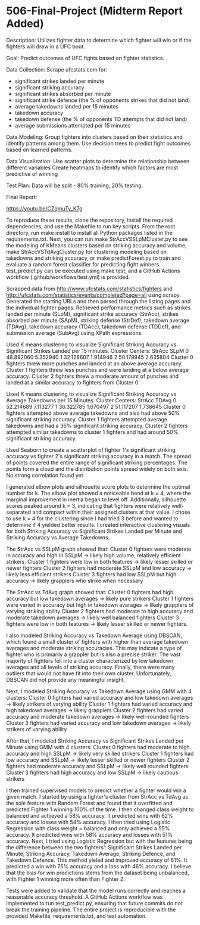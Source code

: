 # 506-Final-Project (Midterm Report Added)

Description: 
Utilizes fighter data to determine which fighter will win or if the fighters will draw in a UFC bout.

Goal:
Predict outcomes of UFC fights based on fighter statistics.

Data Collection:
Scrape ufcstats.com for:
- significant strikes landed per minute
- significant striking accuracy
- significant strikes absorbed per minute
- significant strike defence (the % of opponents strikes that did not land)
- average takedowns landed per 15 minutes
- takedown accuracy
- takedown defense (the % of opponents TD attempts that did not land)
- average submissions attempted per 15 minutes

Data Modeling:
Group fighters into clusters based on their statistics and identify patterns among them.
Use decision trees to predict fight outcomes based on learned patterns.

Data Visualization:
Use scatter plots to determine the relationship between different variables
Create heatmaps to identify which factors are most predictive of winning

Test Plan:
Data will be split - 80% training, 20% testing.

Final Report:

https://youtu.be/CZqmuTy_K7g

To reproduce these results, clone the repository, install the required dependencies, and use the Makefile to run key scripts. From the root directory, run make install to install all Python packages listed in the requirements.txt. Next, you can run make StrAccVSSLpMCluster.py to see the modeling of KMeans clusters based on striking accuracy and volume, make StrAccVSTdAvgCluster.py for clustering modeling based on takedowns and striking accuracy, or make predictForest.py to train and evaluate a random forest classifier for predicting fight winners. test_predict.py can be executed using make test, and a GitHub Actions workflow (.github/workflows/test.yml) is provided.

Scrapped data from http://www.ufcstats.com/statistics/fighters and http://ufcstats.com/statistics/events/completed?page=all using scrapy.
Generated the starting URLs and then parsed through the listing pages and the individual fighter pages.
Retrieved performance metrics such as strikes landed per minute (SLpM), significant strike accuracy (StrAcc), strikes absorbed per minute (SApM), striking defense (StrDef), takedown average (TDAvg), takedown accuracy (TDAcc), takedown defense (TDDef), and submission average (SubAvg) using XPath expressions.

Used K means clustering to visualize Significant Striking Accuracy vs Significant Strikes Landed per 15 minutes. 
Cluster Centers:
      StrAcc      SLpM
0  48.892060  5.352940
1  32.128607  1.914946
2  50.179945  2.635804
Cluster 0 fighters threw more punches and landed at an above average accuracy.
Cluster 1 fighters threw less punches and were landing at a below average accuracy.
Cluster 2 fighters threw a moderate amount of punches and landed at a similar accuracy to fighters from Cluster 0.

Used K means clustering to visualize Significant Striking Accuracy vs Average Takedowns per 15 Minutes.
Cluster Centers:
      StrAcc     TDAvg
0  52.214689  7.113277
1  36.322785  1.670497
2  51.117207  1.738645
Cluster 0 fighters attempted above average takedowns and also had above 50% significant striking accuracy.
Cluster 1 fighters attempted average takedowns and had a 36% significant striking accuracy.
Cluster 2 fighters attempted similar takedowns to cluster 1 fighters and had around 50% significant striking accuracy.

Used Seaborn to create a scatterplot of fighter 1's significant striking accuracy vs fighter 2's significant striking accuracy in a match.
The spread of points covered the entire range of significant striking percentages.
The points form a cloud and the distribution points spread widely on both axis.
No strong correlation found yet. 

I generated elbow plots and silhouette score plots to determine the optimal number for k. The elbow plot showed a noticeable bend at k = 4, where the marginal improvement in inertia began to level off. Additionally, silhouette scores peaked around k = 3, indicating that fighters were relatively well-separated and compact within their assigned clusters at that value. I chose to use k = 4 for the clustering since I had tried 3 before and wanted to determine if 4 yielded better results. I created interactive clustering visuals for both Striking Accuracy vs Significant Strikes Landed per Minute and Striking Accuracy vs Average Takedowns. 

The StrAcc vs SSLpM graph showed that:
Cluster 0 fighters were moderate in accuracy and high in SSLpM -> likely high volume, relatively efficient strikers.
Cluster 1 fighters were low in both features -> likely lesser skilled or newer fighters
Cluster 2 fighters had moderate SSLpM and low accuracy -> likely less efficient strikers
Cluster 3 fighters had low SSLpM but high accuracy -> likely grapplers who strike when necessary

The StrAcc vs TdAvg graph showed that:
Cluster 0 fighters had high accuracy but low takedown averages -> likely pure strikers
Cluster 1 fighters were varied in accuracy but high in takedown averages -> likely grapplers of varying striking ability
Cluster 2 fighters had moderate to high accuracy and moderate takedown averages -> likely well balanced fighters
Cluster 3 fighters were low in both features -> likely lesser skilled or newer fighters. 

I also modeled Striking Accuracy vs Takedown Average using DBSCAN, which found a small cluster of fighters with higher than average takedown averages and moderate striking accuracies. This may indicate a type of fighter who is primarily a grappler but is also a precise striker. The vast majority of fighters fell into a cluster characterized by low takedown averages and all levels of striking accuracy. Finally, there were many outliers that would not have fit into their own cluster. Unfortunately, DBSCAN did not provide any meaningful insight. 

Next, I modeled Striking Accuracy vs Takedown Average using GMM with 4 clusters:
Cluster 0 fighters had varied accuracy and low takedown averages -> likely strikers of varying ability
Cluster 1 fighters had varied accuracy and high takedown averages -> likely grapplers
Cluster 2 fighters had varied accuracy and moderate takedown averages -> likely well-rounded fighters
Cluster 3 fighters had varied accuracy and low takedown averages -> likely strikers of varying ability

After that, I modeled Striking Accuracy vs Significant Strikes Landed per Minute using GMM with 4 clusters:
Cluster 0 fighters had moderate to high accuracy and high SSLpM -> likely very skilled strikers
Cluster 1 fighters had low accuracy and SSLpM -> likely lesser skilled or newer fighters
Cluster 2 fighters had moderate accuracy and SSLpM -> likely well rounded fighters
Cluster 3 fighters had high accuracy and low SSLpM -> likely cautious strikers

I then trained supervised models to predict whether a fighter would win a given match. I started by using a fighter's cluster from StrAcc vs TdAvg as the sole feature with Random Forest and found that it overfitted and predicted Fighter 1 winning 100% of the time. I then changed class weight to balanced and achieved a 58% accuracy. It predicted wins with 62% accuracy and losses with 54% accuracy. I then tried using Logistic Regression with class weight = balanced and only achieved a 55% accuracy. It predicted wins with 58% accuracy and losses with 51% accuracy. Next, I tried using Logistic Regression but with the features being the difference between the two fighters': Significant Strikes Landed per Minute, Striking Accuracy, Takedown Average, Striking Defence, and Takedown Defence. This method yieled and improved accuracy of 61%. It predicted a win with 75% accuracy and a loss with 46% accuracy. I believe that the bias for win predictions stems from the dataset being unbalanced, with Fighter 1 winning more often than Fighter 2. 

Tests were added to validate that the model runs correctly and reaches a reasonable accuracy threshold. A GitHub Actions workflow was implemented to run test_predict.py, ensuring that future commits do not break the training pipeline. The entire project is reproducible with the provided Makefile, requirements.txt, and test automation.
